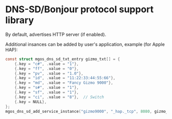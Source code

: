 # DNS-SD/Bonjour protocol support library

By default, advertises HTTP server (if enabled).

Additional insances can be added by user's application, example (for Apple HAP):

```c
const struct mgos_dns_sd_txt_entry gizmo_txt[] = {
    {.key = "c#", .value = "1"},
    {.key = "ff", .value = "0"},
    {.key = "pv", .value = "1.0"},
    {.key = "id", .value = "11:22:33:44:55:66"},
    {.key = "md", .value = "Fancy Gizmo 9000"},
    {.key = "s#", .value = "1"},
    {.key = "sf", .value = "1"},
    {.key = "ci", .value = "8"},  // Switch
    {.key = NULL},
};
mgos_dns_sd_add_service_instance("gizmo9000", "_hap._tcp", 8080, gizmo_txt);
```
